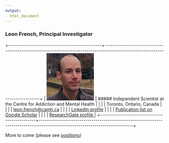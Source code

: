 ```yaml
---
output:
  html_document
---
```


### Leon French, Principal Investigator

+----------------------------------------------+----------------------------------------------------------------------------------------------------------------------------+
| ![alt text](./images/Leon.picture.jpg)       | ##### Independent Scientist at the Centre for Addiction and Mental Health                                                      |
|                                              | | Toronto, Ontario, Canada                                                                                                 |
|                                              | |  leon.french@camh.ca                                                                                            |
|                                              | |  [LinkedIn profile](https://ca.linkedin.com/in/leonfrench)                                                                               |
|                                              | |  [Publication list on Google Scholar](https://scholar.google.ca/citations?hl=en&user=zBJxfPEAAAAJ&view_op=list_works&sortby=pubdate)         |
|                                              | |  [ResearchGate profile ](https://www.researchgate.net/profile/Leon_French)                                                         |
+----------------------------------------------+----------------------------------------------------------------------------------------------------------------------------+
                                                                   
                                                                   
More to come (please see [positions](./positions.html))
